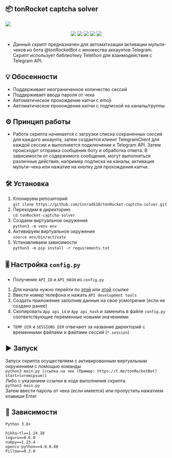 ## 📦 tonRocket captcha solver
<img src="https://i.imgur.com/f6Jb6qA.jpg"></img>  

<div align="center">

  <a href="" alt="GitHub repo size"><img src="https://img.shields.io/github/repo-size/Conradk10/tonRocket-captcha-solver" /></a>
  <a href="" alt="GitHub issues"><img src="https://img.shields.io/github/issues-raw/Conradk10/tonRocket-captcha-solver" /></a>
  <a href="" alt="GitHub"><img src="https://img.shields.io/github/license/Conradk10/tonRocket-captcha-solver" /></a>
  <a href="" alt="GitHub"><img src="https://img.shields.io/github/forks/Conradk10/tonRocket-captcha-solver" /></a>
  <a href="" alt="GitHub"><img src="https://img.shields.io/github/stars/Conradk10/tonRocket-captcha-solver" /></a>

</div>

- Данный скрипт предназначен для автоматизации активации мульти-чеков из бота @tonRocketBot с множества аккаунтов Telegram. 
Скрипт использует библиотеку Telethon для взаимодействия с Telegram API.
## 💡 Обосенности
- Поддерживает неограниченное количество сессий
- Поддерживает ввода пароля от чека
- Автоматическое прохождение капчи с emoji
- Автоматическое прохождение капчи с подпиской на каналы/группы
## ⚙️ Принцип работы
- Работа скрипта начинается с загрузки списка сохраненных сессий для каждого аккаунта, затем создается клиент TelegramClient для каждой сессии и выполняется подключение к Telegram API. Затем происходит отправка сообщения боту и обработка ответа. В зависимости от содержимого сообщения, могут выполняться различные действия, например подписка на каналы, активация мульти-чека или нажатие на кнопку для прохождения капчи.
## 🛠 Установка
1. Клонируем репозиторий   
`git clone https://github.com/Conradk10/tonRocket-captcha-solver.git`   
2. Переходим в директорию  
`cd tonRocket-captcha-solver`  
3. Создаем виртуальное окружение   
`python3 -m venv env`   
4. Активируем виртуальное окружение   
`source env/bin/activate`   
5. Устанавливаем зависимости   
`python3 -m pip install -r requirements.txt`
## 🎚 Настройка `config.py`
- Получение `API_ID` и `API_HASH` из `config.py`   
1. Для начала нужно перейти по <a href="https://my.telegram.org/apps">этой</a> или <a href=https://my.telegram.org/auth>этой</a> ссылке   
2. Ввести номер телефона и нажать `API development tools`   
3. Создать приложение заполнив данные на свое усмотрение (если не создано ранее)  
4. Скопировать `App api_id` и `App api_hash` и заменить в файле `config.py` соответствующие переменные новыми значениями
- `TEMP_DIR` и `SESSIONS_DIR` отвечают за название директорий с временными файлами и файлами сессий (`*.session`)   
## ▶️ Запуск
Запуск скрипта осуществляем с активированным виртуальным окружением с помощью команды   
`python3 main.py [ссылка на чек (Пример: https://t.me/tonRocketBot?start=loremipsum)]`  
Либо с указанием ссылки в ходе выполнения скрипта  
`python3 main.py`  
Затем ввести пароль от чека (если имеется) или пропустить нажатием клавиши Enter
## 📝 Зависимости
`Python 3.8+`
```
hikka-tl==1.24.10
loguru==0.6.0
numpy==1.23.4
opencv-python==4.6.0.66
Pillow==9.3.0
```
